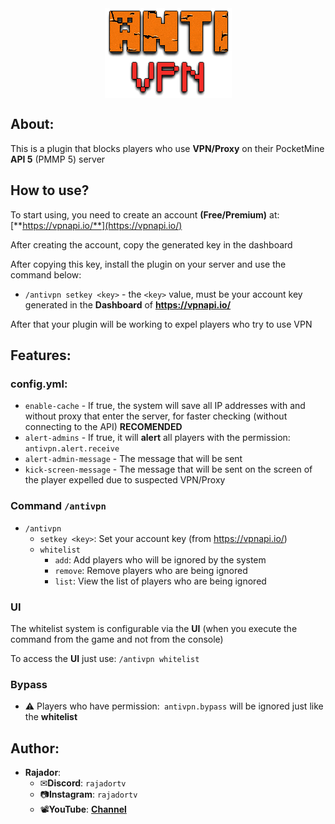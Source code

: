 <div style="display: flex; justify-content: center; align-items: center;">
	<img src="./img/logo.png" style="margin: 0 auto;">
</div>

## About:

This is a plugin that blocks players who use **VPN/Proxy** on their PocketMine **API 5** (PMMP 5) server

## How to use? 

To start using, you need to create an account **(Free/Premium)** at: [**https://vpnapi.io/**](https://vpnapi.io/)

After creating the account, copy the generated key in the dashboard

After copying this key, install the plugin on your server and use the command below:

- `/antivpn setkey <key>` - the `<key>` value, must be your account key generated in the **Dashboard** of **https://vpnapi.io/**

After that your plugin will be working to expel players who try to use VPN 

## Features:

### config.yml:

- `enable-cache` - If true, the system will save all IP addresses with and without proxy that enter the server, for faster checking (without connecting to the API) **RECOMENDED**
- `alert-admins` - If true, it will **alert** all players with the permission: `antivpn.alert.receive`
- `alert-admin-message` - The message that will be sent
- `kick-screen-message` - The message that will be sent on the screen of the player expelled due to suspected VPN/Proxy

### Command `/antivpn`

- `/antivpn` 
  - `setkey <key>`: Set your account key (from https://vpnapi.io/)
  - `whitelist` 
    - `add`: Add players who will be ignored by the system
    - `remove`: Remove players who are being ignored
    - `list`: View the list of players who are being ignored 

### UI 

The whitelist system is configurable via the **UI** (when you execute the command from the game and not from the console)

To access the **UI** just use: `/antivpn whitelist`

### Bypass 

- ⚠️ Players who have permission:` antivpn.bypass` will be ignored just like the **whitelist**

## Author:

- **Rajador**:
  - ✉**Discord**: `rajadortv`
  - 📷**Instagram**: `rajadortv`
  - 📽**YouTube**: [**Channel**](https://www.youtube.com/channel/UC1UJFxth-YRkNuLBqBYyqbA)

